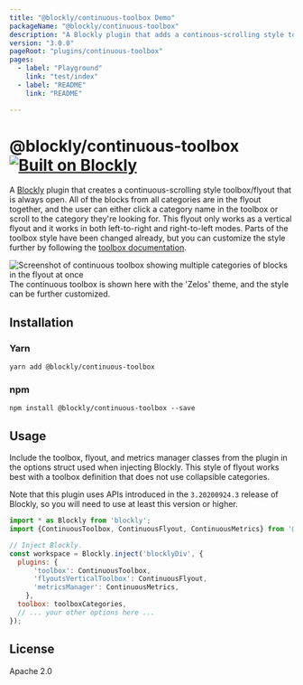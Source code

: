 ```yaml
---
title: "@blockly/continuous-toolbox Demo"
packageName: "@blockly/continuous-toolbox"
description: "A Blockly plugin that adds a continous-scrolling style toolbox and flyout"
version: "3.0.0"
pageRoot: "plugins/continuous-toolbox"
pages:
  - label: "Playground"
    link: "test/index"
  - label: "README"
    link: "README"

---
```

# @blockly/continuous-toolbox [![Built on Blockly](https://tinyurl.com/built-on-blockly)](https://github.com/google/blockly)

A [Blockly](https://www.npmjs.com/package/blockly) plugin that creates a continuous-scrolling style toolbox/flyout that is always open. All of the blocks from all categories are in the flyout together, and the user can either click a category name in the toolbox or scroll to the category they're looking for. This flyout only works as a vertical flyout and it works in both left-to-right and right-to-left modes. Parts of the toolbox style have been changed already, but you can customize the style further by following the [toolbox documentation](https://developers.google.com/blockly/guides/configure/web/toolbox).

![Screenshot of continuous toolbox showing multiple categories of blocks in the flyout at once](https://github.com/google/blockly-samples/blob/master/plugins/continuous-toolbox/screenshot.png?raw=true)
The continuous toolbox is shown here with the 'Zelos' theme, and the style can be further customized.

## Installation

### Yarn
```
yarn add @blockly/continuous-toolbox
```

### npm
```
npm install @blockly/continuous-toolbox --save
```

## Usage
Include the toolbox, flyout, and metrics manager classes from the plugin in the options struct used when injecting Blockly. This style of flyout works best with a toolbox definition that does not use collapsible categories.

Note that this plugin uses APIs introduced in the `3.20200924.3` release of Blockly, so you will need to use at least this version or higher.

```js
import * as Blockly from 'blockly';
import {ContinuousToolbox, ContinuousFlyout, ContinuousMetrics} from '@blockly/continuous-toolbox';

// Inject Blockly.
const workspace = Blockly.inject('blocklyDiv', {
  plugins: {
      'toolbox': ContinuousToolbox,
      'flyoutsVerticalToolbox': ContinuousFlyout,
      'metricsManager': ContinuousMetrics,
    },
  toolbox: toolboxCategories,
  // ... your other options here ...
});
```

## License
Apache 2.0
